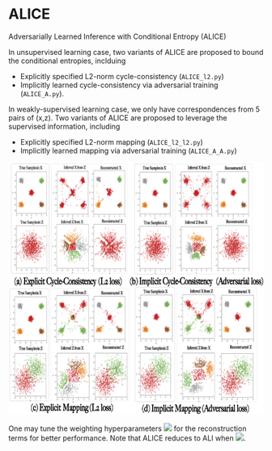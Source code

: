 # ALICE
Adversarially Learned Inference with Conditional Entropy (ALICE)

In unsupervised learning case, two variants of ALICE are proposed to bound the conditional entropies, inclduing 

- Explicitly specified L2-norm cycle-consistency (`ALICE_l2.py`) 
- Implicitly learned cycle-consistency via adversarial training (`ALICE_A.py`).

In weakly-supervised learning case, we only have correspondences from 5 pairs of (x,z). Two variants of ALICE are proposed to leverage the supervised information, including 

- Explicitly specified L2-norm mapping  (`ALICE_l2_l2.py`) 
- Implicitly learned mapping via adversarial training (`ALICE_A_A.py`) 

 
 <img src="/toy_data/results/toy_data_results.png" data-canonical-src="/toy_data/results/toy_data_results.png" width="800" height="500" />
 
    
One may tune the weighting hyperparameters <img src="https://latex.codecogs.com/gif.latex?$\lambda$" /> for the reconstruction terms for better performance. Note that ALICE reduces to ALI when <img src="https://latex.codecogs.com/gif.latex?$\lambda=0$" />.

